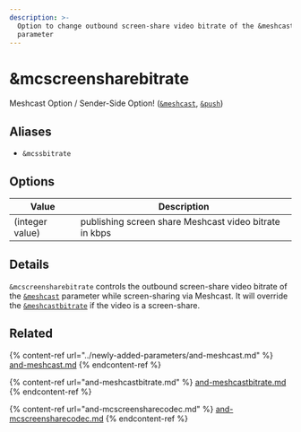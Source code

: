 ```yaml
---
description: >-
  Option to change outbound screen-share video bitrate of the &meshcast
  parameter
---
```


# \&mcscreensharebitrate

Meshcast Option / Sender-Side Option! ([`&meshcast`](../newly-added-parameters/and-meshcast.md), [`&push`](../source-settings/push.md))

## Aliases

* `&mcssbitrate`

## Options

| Value           | Description                                            |
| --------------- | ------------------------------------------------------ |
| (integer value) | publishing screen share Meshcast video bitrate in kbps |

## Details

`&mcscreensharebitrate` controls the outbound screen-share video bitrate of the [`&meshcast`](../newly-added-parameters/and-meshcast.md) parameter while screen-sharing via Meshcast. It will override the [`&meshcastbitrate`](and-meshcastbitrate.md) if the video is a screen-share.

## Related

{% content-ref url="../newly-added-parameters/and-meshcast.md" %}
[and-meshcast.md](../newly-added-parameters/and-meshcast.md)
{% endcontent-ref %}

{% content-ref url="and-meshcastbitrate.md" %}
[and-meshcastbitrate.md](and-meshcastbitrate.md)
{% endcontent-ref %}

{% content-ref url="and-mcscreensharecodec.md" %}
[and-mcscreensharecodec.md](and-mcscreensharecodec.md)
{% endcontent-ref %}
